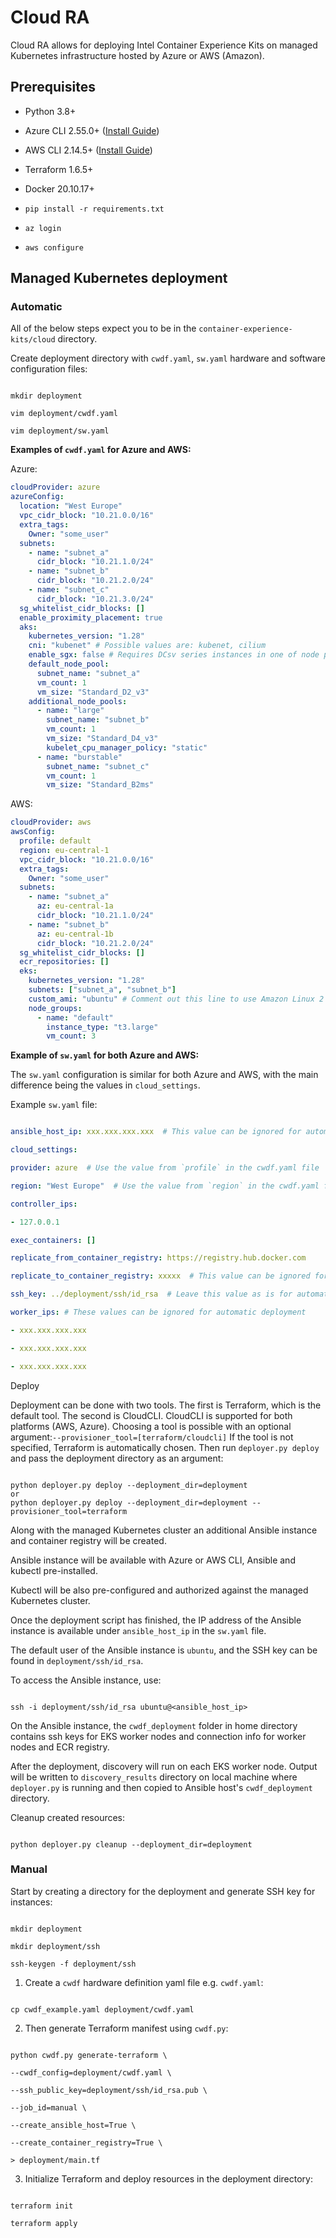 
# Cloud RA

  

Cloud RA allows for deploying Intel Container Experience Kits on managed Kubernetes infrastructure hosted by Azure or AWS (Amazon).

  
  

## Prerequisites

  

- Python 3.8+

- Azure CLI 2.55.0+ ([Install Guide](https://learn.microsoft.com/en-us/cli/azure/install-azure-cli-linux?pivots=apt))

- AWS CLI 2.14.5+ ([Install Guide](https://docs.aws.amazon.com/cli/latest/userguide/getting-started-install.html))

- Terraform 1.6.5+

- Docker 20.10.17+

-  `pip install -r requirements.txt`

-  `az login`

-  `aws configure`

  

## Managed Kubernetes deployment

  

### Automatic

  

All of the below steps expect you to be in the `container-experience-kits/cloud` directory.

  

Create deployment directory with `cwdf.yaml`, `sw.yaml` hardware and software configuration files:

  

```commandline

mkdir deployment

vim deployment/cwdf.yaml

vim deployment/sw.yaml

```

  

**Examples of `cwdf.yaml` for Azure and AWS:**

  

Azure:

```yaml
cloudProvider: azure
azureConfig:
  location: "West Europe"
  vpc_cidr_block: "10.21.0.0/16"
  extra_tags:
    Owner: "some_user"
  subnets:
    - name: "subnet_a"
      cidr_block: "10.21.1.0/24"
    - name: "subnet_b"
      cidr_block: "10.21.2.0/24"
    - name: "subnet_c"
      cidr_block: "10.21.3.0/24"
  sg_whitelist_cidr_blocks: []
  enable_proximity_placement: true
  aks:
    kubernetes_version: "1.28"
    cni: "kubenet" # Possible values are: kubenet, cilium
    enable_sgx: false # Requires DCsv series instances in one of node pools
    default_node_pool:
      subnet_name: "subnet_a"
      vm_count: 1
      vm_size: "Standard_D2_v3"
    additional_node_pools:
      - name: "large"
        subnet_name: "subnet_b"
        vm_count: 1
        vm_size: "Standard_D4_v3"
        kubelet_cpu_manager_policy: "static"
      - name: "burstable"
        subnet_name: "subnet_c"
        vm_count: 1
        vm_size: "Standard_B2ms"
```

AWS:

```yaml
cloudProvider: aws
awsConfig:
  profile: default
  region: eu-central-1
  vpc_cidr_block: "10.21.0.0/16"
  extra_tags:
    Owner: "some_user"
  subnets:
    - name: "subnet_a"
      az: eu-central-1a
      cidr_block: "10.21.1.0/24"
    - name: "subnet_b"
      az: eu-central-1b
      cidr_block: "10.21.2.0/24"
  sg_whitelist_cidr_blocks: []
  ecr_repositories: []
  eks:
    kubernetes_version: "1.28"
    subnets: ["subnet_a", "subnet_b"]
    custom_ami: "ubuntu" # Comment out this line to use Amazon Linux 2 OS
    node_groups:
      - name: "default"
        instance_type: "t3.large"
        vm_count: 3
```

  

**Example of `sw.yaml` for both Azure and AWS:**

  

The `sw.yaml` configuration is similar for both Azure and AWS, with the main difference being the values in `cloud_settings`.

  

Example `sw.yaml` file:

```yaml

ansible_host_ip: xxx.xxx.xxx.xxx  # This value can be ignored for automatic deployment

cloud_settings:

provider: azure  # Use the value from `profile` in the cwdf.yaml file

region: "West Europe"  # Use the value from `region` in the cwdf.yaml file

controller_ips:

- 127.0.0.1

exec_containers: []

replicate_from_container_registry: https://registry.hub.docker.com

replicate_to_container_registry: xxxxx  # This value can be ignored for automatic deployment

ssh_key: ../deployment/ssh/id_rsa  # Leave this value as is for automatic deployment

worker_ips: # These values can be ignored for automatic deployment

- xxx.xxx.xxx.xxx

- xxx.xxx.xxx.xxx

- xxx.xxx.xxx.xxx

```

  

Deploy

  

Deployment can be done with two tools. The first is Terraform, which is the default tool. The second is CloudCLI. CloudCLI is supported for both platforms (AWS, Azure).
Choosing a tool is possible with an optional argument:`--provisioner_tool=[terraform/cloudcli]` If the tool is not specified, Terraform is automatically chosen.
 Then run `deployer.py deploy` and pass the deployment directory as an argument:

```commandline

python deployer.py deploy --deployment_dir=deployment
or
python deployer.py deploy --deployment_dir=deployment --provisioner_tool=terraform

```

  

Along with the managed Kubernetes cluster an additional Ansible instance and container registry will be created.

  

Ansible instance will be available with Azure or AWS CLI, Ansible and kubectl pre-installed.

Kubectl will be also pre-configured and authorized against the managed Kubernetes cluster.

Once the deployment script has finished, the IP address of the Ansible instance is available under `ansible_host_ip` in the `sw.yaml` file.

The default user of the Ansible instance is `ubuntu`, and the SSH key can be found in `deployment/ssh/id_rsa`.

To access the Ansible instance, use:

```commandline

ssh -i deployment/ssh/id_rsa ubuntu@<ansible_host_ip>

```

  

On the Ansible instance, the `cwdf_deployment` folder in home directory contains ssh keys for EKS worker nodes and connection info for worker nodes and ECR registry.

  

After the deployment, discovery will run on each EKS worker node. Output will be written to `discovery_results` directory on local machine where `deployer.py` is running and then copied to Ansible host's `cwdf_deployment` directory.

  

Cleanup created resources:

```commandline

python deployer.py cleanup --deployment_dir=deployment

```

  

### Manual

  

Start by creating a directory for the deployment and generate SSH key for instances:

```commandline

mkdir deployment

mkdir deployment/ssh

ssh-keygen -f deployment/ssh

```

  

1. Create a `cwdf` hardware definition yaml file e.g. `cwdf.yaml`:

```commandline

cp cwdf_example.yaml deployment/cwdf.yaml

```

  

2. Then generate Terraform manifest using `cwdf.py`:

```commandline

python cwdf.py generate-terraform \

--cwdf_config=deployment/cwdf.yaml \

--ssh_public_key=deployment/ssh/id_rsa.pub \

--job_id=manual \

--create_ansible_host=True \

--create_container_registry=True \

> deployment/main.tf

```

  

3. Initialize Terraform and deploy resources in the deployment directory:

```commandline

terraform init

terraform apply

```

